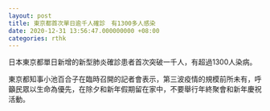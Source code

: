 ```yaml
---
layout: post
title: 東京都首次單日逾千人確診　有1300多人感染
date: 2020-12-31 13:56:47.000000000 +08:00
categories: rthk
---
```


日本東京都單日新增的新型肺炎確診患者首次突破一千人，有超過1300人染病。

東京都知事小池百合子在臨時召開的記者會表示，第三波疫情的規模前所未有，呼籲民眾以生命為優先，在除夕和新年假期留在家中，不要舉行年終聚會和新年慶祝活動。
